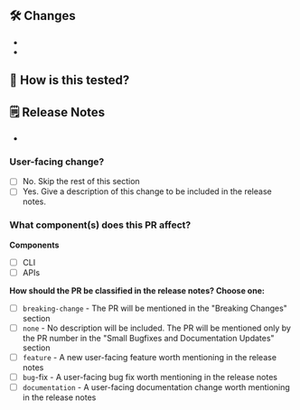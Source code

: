 ## 🛠 Changes
-
-

## 🧪 How is this tested?


## 🗒️ Release Notes
-

### User-facing change?
- [ ] No. Skip the rest of this section
- [ ] Yes. Give a description of this change to be included in the release notes.

### What component(s) does this PR affect?

**Components**
- [ ] CLI
- [ ] APIs

**How should the PR be classified in the release notes? Choose one:**
- [ ] `breaking-change` - The PR will be mentioned in the "Breaking Changes" section
- [ ] `none` - No description will be included. The PR will be mentioned only by the PR number in the "Small Bugfixes and Documentation Updates" section
- [ ] `feature` - A new user-facing feature worth mentioning in the release notes
- [ ] `bug`-fix - A user-facing bug fix worth mentioning in the release notes
- [ ] `documentation` - A user-facing documentation change worth mentioning in the release notes